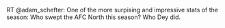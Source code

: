 <!--
id: 262625174
link: http://kevinisom.info/post/262625174/rt-adam-schefter-one-of-the-more-surpising-and
slug: rt-adam-schefter-one-of-the-more-surpising-and
date: Mon Nov 30 2009 12:04:09 GMT+1300 (NZDT)
raw: {"blog_name":"kevinisom","id":262625174,"post_url":"http://kevinisom.info/post/262625174/rt-adam-schefter-one-of-the-more-surpising-and","slug":"rt-adam-schefter-one-of-the-more-surpising-and","type":"text","date":"2009-11-29 23:04:09 GMT","timestamp":1259535849,"state":"published","format":"html","reblog_key":"d4aKpIC2","tags":[],"short_url":"http://tmblr.co/Zw68YyFfrUM","highlighted":[],"feed_item":"http://twitter.com/kev_nz/statuses/6182377707","from_feed_id":"650289","note_count":0,"title":null,"body":"<p>RT @adam_schefter: One of the more surpising and impressive stats of the season: Who swept the AFC North this season? Who Dey did.</p>"}
publish: 2009-11-030
tags: 
title: null
-->


RT @adam\_schefter: One of the more surpising and impressive stats of
the season: Who swept the AFC North this season? Who Dey did.


